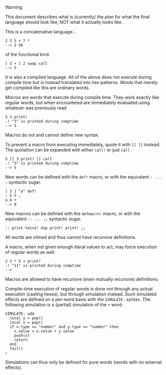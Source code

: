 
> [!Warning]
> This document describes what is (currently) the *plan* for what the final language should look like, NOT what it actually looks like.

This is a concatenative language...
```
2 3 5 + 7 *
--> 2 56
```
of the functional kind.
```
[ 3 + ] 2 swap call
--> 5
```
It is also a compiled language. All of the above does not execute during compile time but is instead translated into hex patterns.
Words that merely get compiled like this are ordinary words.

*Macros* are words that execute during compile time. They work exactly like regular words, but when encountered are immediately evaluated using whatever was previously read
```
5 3 print!
-! "3" is printed during comptime
--> 5
```
Macros do not and cannot define new syntax.

To prevent a macro from executing immediately, quote it with `[[ ]]` instead. The quotation can be expanded with either `call!` or just `call`
```
5 [[ 3 print! ]] call
-! "3" is printed during comptime
--> 5
```

New words can be defined with the `def!` macro, or with the equivalent `: ... ;` syntactic sugar.
```
[ 3 ] "a" def!
: b 5 ;
a b +
--> 8
```

New macros can be defined with the `defmacro!` macro, or with the equivalent `:: ... ;;` syntactic sugar.
```
:: print-twice! dup print! print! ;;
```
All words are inlined and thus cannot have recursive definitions.

A macro, when not given enough literal values to act, may force execution of regular words as well.
```
2 3 * 5 + print!
-! "11" is printed during comptime
-->
```
Macros are allowed to have recursive (even mutually recursive) definitions.

Compile-time execution of regular words is done not through any actual execution (casting hexes), but through simulation instead.
Such simulated effects are defined on a per-word basis with the `SIMULATE:` syntax.
The following simulation is a (partial) simulation of the `+` word:
```
SIMULATE: add
  local y = pop()
  local x = pop()
  if x.type == "number" and y.type == "number" then
    x.value = x.value + y.value
    push(x)
    return
  end
  fail()
;
```

Simulations can thus only be defined for pure words (words with no external effects).
